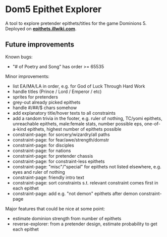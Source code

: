 # Dom5 Epithet Explorer

A tool to explore pretender epithets/titles for the game Dominions 5. Deployed on **[epithets.illwiki.com](https://epithets.illwiki.com)**.

## Future improvements

Known bugs:
- "# of Poetry and Song" has order >= 65535

Minor improvements:
- list EA/MA/LA in order, e.g. for God of Luck Through Hard Work
- handle titles (Prince / Lord / Emperor / etc)
- sprites for pretenders
- grey-out already picked epithets
- handle #/##/$ chars somehow 
- add explanatory title/hover texts to all constraints
- add a random trivia in the footer, e.g. ruler of nothing, TC/yomi epithets, unreachable epithets, male:female stats, number possible eps, one-of-a-kind epithets, highest number of epithets possible
- constraint-page: for sorcery/wizardry/all paths
- constraint-page: for fear/awe/strength/domstr
- constraint-page: for disciples
- constraint-page: for nations
- constraint-page: for pretender chassis
- constraint-page: for constraint-less epithets
- constraint-page: "misc"/"special" for epithets not listed elsewhere, e.g. eyes and ruler of nothing
- constraint-page: friendly intro text
- constraint-page: sort constraints s.t. relevant constraint comes first in each epithet
- constraint-page: add e.g. "not demon" epithets after demon constraint-page

Major features that could be nice at some point:
- estimate dominion strength from number of epithets
- reverse-explorer: from a pretender design, estimate probability to get each epithet 
